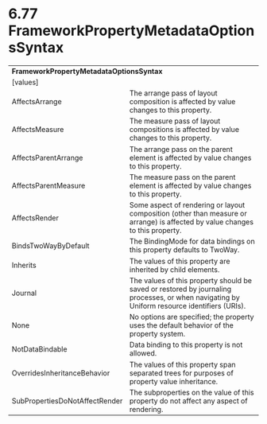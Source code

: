 <html dir="LTR" xmlns:mshelp="http://msdn.microsoft.com/mshelp" xmlns:ddue="http://ddue.schemas.microsoft.com/authoring/2003/5" xmlns:xlink="http://www.w3.org/1999/xlink" xmlns:tool="http://www.microsoft.com/tooltip">

<body>
 <input type="hidden" id="userDataCache" class="userDataStyle">
 <input type="hidden" id="hiddenScrollOffset">
 <img id="dropDownImage" style="display:none; height:0; width:0;" src="../local/drpdown.gif">
 <img id="dropDownHoverImage" style="display:none; height:0; width:0;" src="../local/drpdown_orange.gif">
 <img id="collapseImage" style="display:none; height:0; width:0;" src="../local/collapse.gif">
 <img id="expandImage" style="display:none; height:0; width:0;" src="../local/exp.gif">
 <img id="collapseAllImage" style="display:none; height:0; width:0;" src="../local/collall.gif">
 <img id="expandAllImage" style="display:none; height:0; width:0;" src="../local/expall.gif">
 <img id="copyImage" style="display:none; height:0; width:0;" src="../local/copycode.gif">
 <img id="copyHoverImage" style="display:none; height:0; width:0;" src="../local/copycodeHighlight.gif">
 <div id="header"><h1 class="heading">6.77 FrameworkPropertyMetadataOptionsSyntax</h1></div>

 <div id="mainSection">
 <div id="mainBody">
 <div id="allHistory" class="saveHistory" onsave="saveAll()" onload="loadAll()"></div>
 <p xmlns:wsd="http://wsdev.schemas.microsoft.com/authoring/2008/2" xmlns:msxsl="urn:schemas-microsoft-com:xslt" xmlns:script="urn:script" xmlns:build="urn:build">
 </p>
 <div id="sectionSection0" class="section" name="collapseableSection">
 <content xmlns="http://ddue.schemas.microsoft.com/authoring/2003/5" xmlns:wsd="http://wsdev.schemas.microsoft.com/authoring/2008/2" xmlns:msxsl="urn:schemas-microsoft-com:xslt" xmlns:script="urn:script" xmlns:build="urn:build">
 </content>
 </div>
 <div id="sectionSection1" class="section" name="collapseableSection">
 <content xmlns="http://ddue.schemas.microsoft.com/authoring/2003/5" xmlns:wsd="http://wsdev.schemas.microsoft.com/authoring/2008/2" xmlns:msxsl="urn:schemas-microsoft-com:xslt" xmlns:script="urn:script" xmlns:build="urn:build">
 <table class="ProtocolAuthoredTable" xmlns="">
 <tr><td colspan="2">
 <b>FrameworkPropertyMetadataOptionsSyntax</b> </td>
 </tr>
 <tr><td><div class="indent0">[values]</div></td>
 <td></td>
 </tr>
 <tr><td><div class="indent2">AffectsArrange</div></td>
 <td>The arrange pass of layout composition is affected by value changes to this property.</td>
 </tr>
 <tr><td><div class="indent2">AffectsMeasure</div></td>
 <td>The measure pass of layout compositions is affected by value changes to this property.</td>
 </tr>
 <tr><td><div class="indent2">AffectsParentArrange</div></td>
 <td>The arrange pass on the parent element is affected by value changes to this property.</td>
 </tr>
 <tr><td><div class="indent2">AffectsParentMeasure</div></td>
 <td>The measure pass on the parent element is affected by value changes to this property.</td>
 </tr>
 <tr><td><div class="indent2">AffectsRender</div></td>
 <td>Some aspect of rendering or layout composition (other than measure or arrange) is affected by value changes to this property.</td>
 </tr>
 <tr><td><div class="indent2">BindsTwoWayByDefault</div></td>
 <td>The BindingMode for data bindings on this property defaults to TwoWay.</td>
 </tr>
 <tr><td><div class="indent2">Inherits</div></td>
 <td>The values of this property are inherited by child elements.</td>
 </tr>
 <tr><td><div class="indent2">Journal</div></td>
 <td>The values of this property should be saved or restored by journaling processes, or when navigating by Uniform resource identifiers (URIs).</td>
 </tr>
 <tr><td><div class="indent2">None</div></td>
 <td>No options are specified; the property uses the default behavior of the property system.</td>
 </tr>
 <tr><td><div class="indent2">NotDataBindable</div></td>
 <td>Data binding to this property is not allowed.</td>
 </tr>
 <tr><td><div class="indent2">OverridesInheritanceBehavior</div></td>
 <td>The values of this property span separated trees for purposes of property value inheritance.</td>
 </tr>
 <tr><td><div class="indent2">SubPropertiesDoNotAffectRender</div></td>
 <td>The subproperties on the value of this property do not affect any aspect of rendering.</td>
 </tr>
</table>
 </content>
 </div>
 <!--[if gte IE 5]>
 <tool:tip element="languageFilterToolTip" avoidmouse="false"/>
 <![endif]-->
 </div>
 <a name="feedback"></a><span></span>
 </div>
</body></html>

